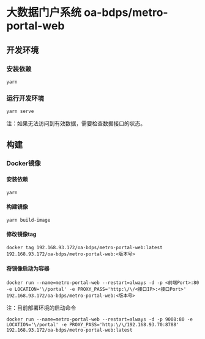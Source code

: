 # 大数据门户系统 oa-bdps/metro-portal-web

## 开发环境
### 安装依赖
```
yarn
```
### 运行开发环境
```
yarn serve
```
注：如果无法访问到有效数据，需要检查数据接口的状态。

## 构建
### Docker镜像
#### 安装依赖
```
yarn
```
#### 构建镜像
```
yarn build-image
```

#### 修改镜像tag
```
docker tag 192.168.93.172/oa-bdps/metro-portal-web:latest 192.168.93.172/oa-bdps/metro-portal-web:<版本号>
```

#### 将镜像启动为容器
```
docker run --name=metro-portal-web --restart=always -d -p <前端Port>:80 -e LOCATION='\/portal' -e PROXY_PASS='http:\/\/<接口IP>:<接口Port>' 192.168.93.172/oa-bdps/metro-portal-web:<版本号>
```
注：目前部署环境的启动命令
```
docker run --name=metro-portal-web --restart=always -d -p 9008:80 -e LOCATION='\/portal' -e PROXY_PASS='http:\/\/192.168.93.70:8788' 192.168.93.172/oa-bdps/metro-portal-web:latest
```
